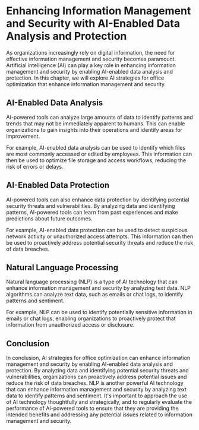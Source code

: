 Enhancing Information Management and Security with AI-Enabled Data Analysis and Protection
============================================================================================================================================

As organizations increasingly rely on digital information, the need for effective information management and security becomes paramount. Artificial intelligence (AI) can play a key role in enhancing information management and security by enabling AI-enabled data analysis and protection. In this chapter, we will explore AI strategies for office optimization that enhance information management and security.

AI-Enabled Data Analysis
------------------------

AI-powered tools can analyze large amounts of data to identify patterns and trends that may not be immediately apparent to humans. This can enable organizations to gain insights into their operations and identify areas for improvement.

For example, AI-enabled data analysis can be used to identify which files are most commonly accessed or edited by employees. This information can then be used to optimize file storage and access workflows, reducing the risk of errors or delays.

AI-Enabled Data Protection
--------------------------

AI-powered tools can also enhance data protection by identifying potential security threats and vulnerabilities. By analyzing data and identifying patterns, AI-powered tools can learn from past experiences and make predictions about future outcomes.

For example, AI-enabled data protection can be used to detect suspicious network activity or unauthorized access attempts. This information can then be used to proactively address potential security threats and reduce the risk of data breaches.

Natural Language Processing
---------------------------

Natural language processing (NLP) is a type of AI technology that can enhance information management and security by analyzing text data. NLP algorithms can analyze text data, such as emails or chat logs, to identify patterns and sentiment.

For example, NLP can be used to identify potentially sensitive information in emails or chat logs, enabling organizations to proactively protect that information from unauthorized access or disclosure.

Conclusion
----------

In conclusion, AI strategies for office optimization can enhance information management and security by enabling AI-enabled data analysis and protection. By analyzing data and identifying potential security threats and vulnerabilities, organizations can proactively address potential issues and reduce the risk of data breaches. NLP is another powerful AI technology that can enhance information management and security by analyzing text data to identify patterns and sentiment. It's important to approach the use of AI technology thoughtfully and strategically, and to regularly evaluate the performance of AI-powered tools to ensure that they are providing the intended benefits and addressing any potential issues related to information management and security.
